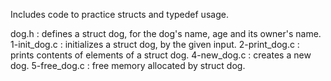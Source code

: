 Includes code to practice structs and typedef usage.

dog.h : defines a struct dog, for the dog's name, age and its owner's name.
1-init_dog.c : initializes a struct dog, by the given input.
2-print_dog.c : prints contents of elements of a struct dog.
4-new_dog.c : creates a new dog.
5-free_dog.c : free memory allocated by struct dog.
